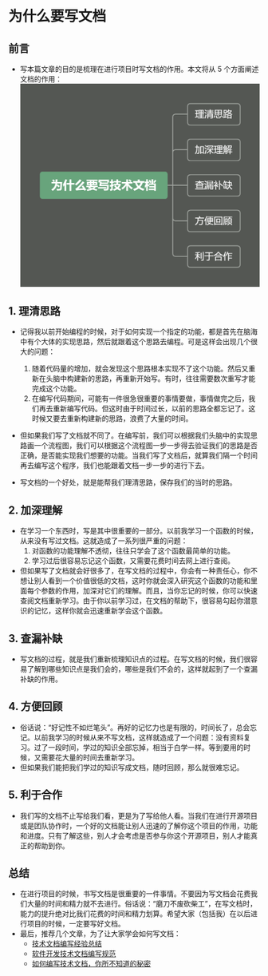 <!--
 * @描述: 
 * @版本: V1_0_0
 * @作者: LiWanglin
 * @创建时间: 2019.12.30
 * @最后编辑人: LiWanglin
 * @最后编辑时间: 2019.12.30
 -->

# 为什么要写文档

## 前言

- 写本篇文章的目的是梳理在进行项目时写文档的作用。本文将从 5 个方面阐述文档的作用：
![frame](https://raw.githubusercontent.com/WanglinLi595/Save_Markdown_Picture/master/%E4%B8%BA%E4%BB%80%E4%B9%88%E8%A6%81%E5%86%99%E6%96%87%E6%A1%A3/frame.png)

## 1. 理清思路

- 记得我以前开始编程的时候，对于如何实现一个指定的功能，都是首先在脑海中有个大体的实现思路，然后就跟着这个思路去编程。可是这样会出现几个很大的问题：

  1. 随着代码量的增加，就会发现这个思路根本实现不了这个功能。然后又重新在头脑中构建新的思路，再重新开始写。有时，往往需要数次重写才能完成这个功能。
  2. 在编写代码期间，可能有一件很急很重要的事情要做，事情做完之后，我们再去重新编写代码。但这时由于时间过长，以前的思路全都忘记了。这时候又要去重新构建新的思路，浪费了大量的时间。
- 但如果我们写了文档就不同了。在编写前，我们可以根据我们头脑中的实现思路画一个流程图，我们可以根据这个流程图一步一步得去验证我们的思路是否正确，是否能实现我们想要的功能。当我们写了文档后，就算我们隔一个时间再去编写这个程序，我们也能跟着文档一步一步的进行下去。
- 写文档的一个好处，就是能帮我们理清思路，保存我们的当时的思路。

## 2. 加深理解

- 在学习一个东西时，写是其中很重要的一部分。以前我学习一个函数的时候，从来没有写过文档。这就造成了一系列很严重的问题：
  1. 对函数的功能理解不透彻，往往只学会了这个函数最简单的功能。
  2. 学习过后很容易忘记这个函数，又需要花费时间去网上进行查阅。
- 但如果写了文档就会好很多了，在写文档的过程中，你会有一种责任心，你不想让别人看到一个价值很低的文档，这时你就会深入研究这个函数的功能和里面每个参数的作用，加深对它们的理解。而且，当你忘记的时候，你可以快速查阅文档重新学习。由于你以前学习过，在文档的帮助下，很容易勾起你潜意识的记忆，这样你就会迅速重新学会这个函数。

## 3. 查漏补缺

- 写文档的过程，就是我们重新梳理知识点的过程。在写文档的时候，我们很容易了解到哪些知识点是我们会的，哪些是我们不会的，这样就起到了一个查漏补缺的作用。

## 4. 方便回顾

- 俗话说：“好记性不如烂笔头”。再好的记忆力也是有限的，时间长了，总会忘记。以前我学习的时候从来不写文档，这样就造成了一个问题：没有资料复习。过了一段时间，学过的知识全部忘掉，相当于白学一样。等到要用的时候，又需要花大量的时间去重新学习。
- 但如果我们能把我们学过的知识写成文档，随时回顾，那么就很难忘记。

## 5. 利于合作

- 我们写的文档不止写给我们看，更是为了写给他人看。当我们在进行开源项目或是团队协作时，一个好的文档能让别人迅速的了解你这个项目的作用，功能和进度。只有了解这些，别人才会考虑是否参与你这个开源项目，别人才能真正的帮助到你。
  
## 总结

- 在进行项目的时候，书写文档是很重要的一件事情。不要因为写文档会花费我们大量的时间和精力就不去进行。俗话说：“磨刀不废砍柴工”，在写文档时，能力的提升绝对比我们花费的时间和精力划算。希望大家（包括我）在以后进行项目的时候，一定要写好文档。
- 最后，推荐几个文章，为了让大家学会如何写文档：
  - [技术文档编写经验总结](https://blog.csdn.net/pharos/article/details/89390516)
  - [软件开发技术文档编写规范](https://blog.csdn.net/ciai2984/article/details/78928269)
  - [如何编写技术文档，你所不知道的秘密](https://www.jianshu.com/p/b49ae8815ba0)
